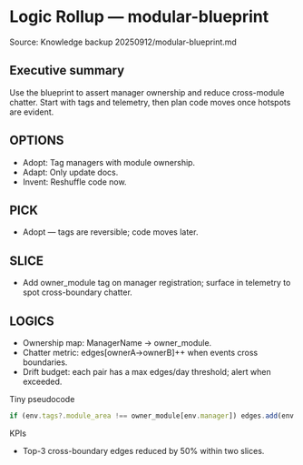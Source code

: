 <!--
STIGMERGY REVIEW HEADER
Status: Pending verification
Review started: 2025-09-16T19:48-06:00
Expires: 2025-09-23T19:48-06:00 (auto-expire after 7 days)

Checklist:
- [ ] Re-evaluate this artifact against current Hexagonal goals
- [ ] Validate references against knowledge manifests
- [ ] Log decisions in TODO_2025-09-16.md
-->

# Logic Rollup — modular-blueprint

Source: Knowledge backup 20250912/modular-blueprint.md

## Executive summary

Use the blueprint to assert manager ownership and reduce cross-module chatter. Start with tags and telemetry, then plan code moves once hotspots are evident.

## OPTIONS

- Adopt: Tag managers with module ownership.
- Adapt: Only update docs.
- Invent: Reshuffle code now.

## PICK

- Adopt — tags are reversible; code moves later.

## SLICE

- Add owner_module tag on manager registration; surface in telemetry to spot cross-boundary chatter.

## LOGICS

- Ownership map: ManagerName → owner_module.
- Chatter metric: edges[ownerA→ownerB]++ when events cross boundaries.
- Drift budget: each pair has a max edges/day threshold; alert when exceeded.

Tiny pseudocode

```js
if (env.tags?.module_area !== owner_module[env.manager]) edges.add(env.manager, env.tags?.module_area);
```

KPIs

- Top-3 cross-boundary edges reduced by 50% within two slices.
